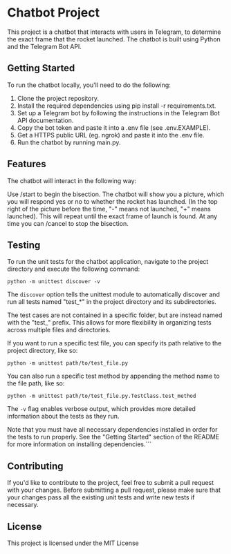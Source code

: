 # Chatbot Project

This project is a chatbot that interacts with users in Telegram, to determine the exact frame that the rocket launched. The chatbot is built using Python and the Telegram Bot API.

## Getting Started

To run the chatbot locally, you'll need to do the following:

1. Clone the project repository.
2. Install the required dependencies using pip install -r requirements.txt.
3. Set up a Telegram bot by following the instructions in the Telegram Bot API documentation.
4. Copy the bot token and paste it into a .env file (see .env.EXAMPLE).
5. Get a HTTPS public URL (eg. ngrok) and paste it into the .env file.
6. Run the chatbot by running main.py.

## Features

The chatbot will interact in the following way:

Use /start to begin the bisection. The chatbot will show you a picture, which you will respond yes or no to whether the rocket has launched. (In the top right of the picture before the time, "-" means not launched, "+" means launched). This will repeat until the exact frame of launch is found.
At any time you can /cancel to stop the bisection.

## Testing

To run the unit tests for the chatbot application, navigate to the project directory and execute the following command:

    python -m unittest discover -v

The `discover` option tells the unittest module to automatically discover and run all tests named "test\_\*" in the project directory and its subdirectories.

The test cases are not contained in a specific folder, but are instead named with the "test\_" prefix. This allows for more flexibility in organizing tests across multiple files and directories.

If you want to run a specific test file, you can specify its path relative to the project directory, like so:

    python -m unittest path/to/test_file.py

You can also run a specific test method by appending the method name to the file path, like so:

    python -m unittest path/to/test_file.py.TestClass.test_method

The `-v` flag enables verbose output, which provides more detailed information about the tests as they run.

Note that you must have all necessary dependencies installed in order for the tests to run properly. See the "Getting Started" section of the README for more information on installing dependencies.```

## Contributing

If you'd like to contribute to the project, feel free to submit a pull request with your changes. Before submitting a pull request, please make sure that your changes pass all the existing unit tests and write new tests if necessary.

## License

This project is licensed under the MIT License

